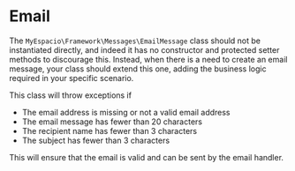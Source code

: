 # Email
The `MyEspacio\Framework\Messages\EmailMessage` class should not be instantiated directly, and indeed it has no constructor and protected setter methods to discourage this. Instead, when there is a need to create an email message, your class should extend this one, adding the business logic required in your specific scenario. 

This class will throw exceptions if
 * The email address is missing or not a valid email address
 * The email message has fewer than 20 characters
 * The recipient name has fewer than 3 characters
 * The subject has fewer than 3 characters

This will ensure that the email is valid and can be sent by the email handler.